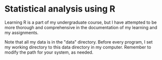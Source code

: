 # Statistical analysis using R
Learning R is a part of my undergraduate course, but I have attempted to be more thorough and comprehensive in the documentation of my learning and my assignments.

Note that all my data is in the "data" directory. Before every program, I set my working directory to this data directory in my computer. Remember to modify the path for your system, as needed.
